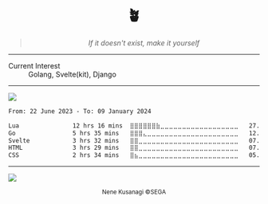 <h1 align="center">
  🪴
</h1>
<blockquote align="center"><em>If it doesn't exist, make it yourself</em></blockquote>
<hr>
<dl>
  <dt>Current Interest</dt>
  <dd>Golang, Svelte(kit), Django</dd>
</dl>
<hr>
<img src="https://grs.hoshiiro.vercel.app/api/top-langs?username=hoshiiro&theme=vue-dark&hide_progress=true&langs_count=6&hide_border=true&card_width=420">
<!--START_SECTION:waka-->

```txt
From: 22 June 2023 - To: 09 January 2024

Lua               12 hrs 16 mins  ⣿⣿⣿⣿⣿⣿⣷⣀⣀⣀⣀⣀⣀⣀⣀⣀⣀⣀⣀⣀⣀⣀⣀⣀⣀   27.54 %
Go                5 hrs 35 mins   ⣿⣿⣿⣄⣀⣀⣀⣀⣀⣀⣀⣀⣀⣀⣀⣀⣀⣀⣀⣀⣀⣀⣀⣀⣀   12.55 %
Svelte            3 hrs 32 mins   ⣿⣿⣀⣀⣀⣀⣀⣀⣀⣀⣀⣀⣀⣀⣀⣀⣀⣀⣀⣀⣀⣀⣀⣀⣀   07.95 %
HTML              3 hrs 29 mins   ⣿⣿⣀⣀⣀⣀⣀⣀⣀⣀⣀⣀⣀⣀⣀⣀⣀⣀⣀⣀⣀⣀⣀⣀⣀   07.82 %
CSS               2 hrs 34 mins   ⣿⣦⣀⣀⣀⣀⣀⣀⣀⣀⣀⣀⣀⣀⣀⣀⣀⣀⣀⣀⣀⣀⣀⣀⣀   05.80 %
```

<!--END_SECTION:waka-->
<hr>
<img src="https://shiro.ttm.sh/nene.webp">
<p align="center"><sup>Nene Kusanagi ©SEGA</sup></p>

